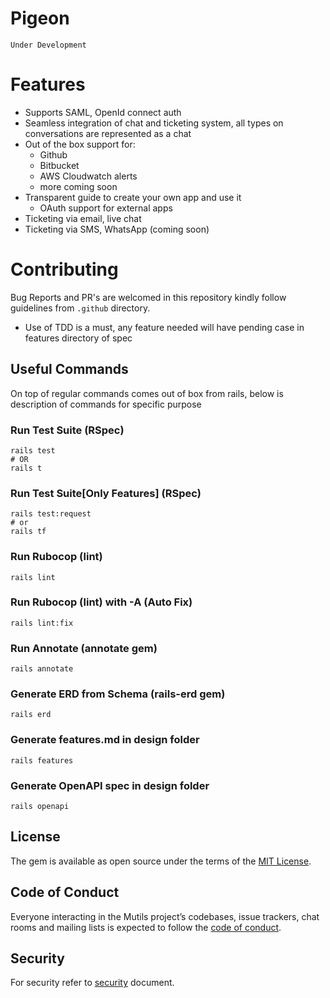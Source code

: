 # Pigeon
```text
Under Development
```

# Features

- Supports SAML, OpenId connect auth
- Seamless integration of chat and ticketing system, all types on conversations are represented as a chat
- Out of the box support for:
    - Github
    - Bitbucket
    - AWS Cloudwatch alerts
    - more coming soon
- Transparent guide to create your own app and use it
    - OAuth support for external apps
- Ticketing via email, live chat
- Ticketing via SMS, WhatsApp (coming soon)

# Contributing
Bug Reports and PR's are welcomed in this repository kindly follow guidelines from `.github` directory.

- Use of TDD is a must, any feature needed will have pending case in features directory of spec

## Useful Commands
On top of regular commands comes out of box from rails, below is description of commands for specific purpose

### Run Test Suite (RSpec)
```shell
rails test
# OR
rails t
```

### Run Test Suite[Only Features] (RSpec)
```shell
rails test:request
# or
rails tf
```

### Run Rubocop (lint)
```shell
rails lint
```

### Run Rubocop (lint) with -A (Auto Fix)
```shell
rails lint:fix
```

### Run Annotate (annotate gem)
```shell
rails annotate
```

### Generate ERD from Schema (rails-erd gem)
```shell
rails erd
```

### Generate features.md in design folder
```shell
rails features
```

### Generate OpenAPI spec in design folder
```shell
rails openapi
```

## License

The gem is available as open source under the terms of the [MIT License](https://opensource.org/licenses/MIT).

## Code of Conduct

Everyone interacting in the Mutils project’s codebases, issue trackers, chat rooms and mailing lists is expected to follow the [code of conduct](https://github.com/code-vedas/pigeon-api/blob/main/CODE_OF_CONDUCT.md).

## Security

For security refer to [security](https://github.com/Code-Vedas/pigeon-api/blob/main/SECURITY.md) document.
